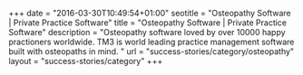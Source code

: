 +++
date = "2016-03-30T10:49:54+01:00"
seotitle = "Osteopathy Software | Private Practice Software"
title = "Osteopathy Software | Private Practice Software"
description = "Osteopathy software loved by over 10000 happy practioners worldwide. TM3 is world leading practice management software built with osteopaths in mind. "
url = "success-stories/category/osteopathy"
layout = "success-stories/category"
+++
